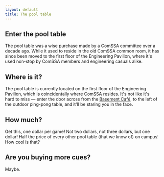 ```yaml
---
layout: default
title: The pool table
---
```


## Enter the pool table

The pool table was a wise purchase made by a ComSSA committee over a decade ago.
While it used to reside in the old ComSSA common room, it has since been moved
to the first floor of the Engineering Pavilion, where it's used non-stop by
ComSSA members and engineering casuals alike.

## Where is it?

The pool table is currently located on the first floor of the Engineering
Pavilion, which is coincidentally where ComSSA resides. It's not like it's hard
to miss — enter the door across from the [Basement Café][basement], to the left
of the outdoor ping-pong table, and it'll be staring you in the face.

[basement]: https://www.guild.curtin.edu.au/Common/ContentWM.aspx?CID=69

## How much?

Get this, one dollar per game! Not two dollars, not three dollars, but one
dollar! Half the price of every other pool table (that we know of) on campus!
How cool is that?

## Are you buying more cues?

Maybe.
